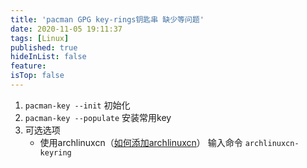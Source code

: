 ```yaml
---
title: 'pacman GPG key-rings钥匙串 缺少等问题'
date: 2020-11-05 19:11:37
tags: [Linux]
published: true
hideInList: false
feature: 
isTop: false
---
```

1. `pacman-key --init`  初始化
2. `pacman-key --populate`  安装常用key
3. 可选选项
    + 使用archlinuxcn（[如何添加archlinuxcn](https://www.note4huiaei.tk/post/5kPmrk8a_/)）
       输入命令 `archlinuxcn-keyring`